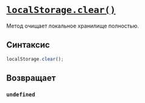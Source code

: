 # [`localStorage.clear()`](../index.md)

Метод очищает локальное хранилище полностью.

## Синтаксис

```js
localStorage.clear();
```

## Возвращает

### `undefined`
